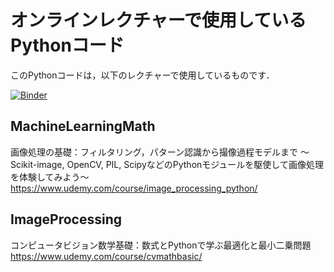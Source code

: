 # オンラインレクチャーで使用しているPythonコード

このPythonコードは，以下のレクチャーで使用しているものです．

[![Binder](https://mybinder.org/badge_logo.svg)](https://mybinder.org/v2/gh/tttamaki/lecture_code.git/master)

## MachineLearningMath

画像処理の基礎：フィルタリング，パターン認識から撮像過程モデルまで 〜Scikit-image, OpenCV, PIL, ScipyなどのPythonモジュールを駆使して画像処理を体験してみよう〜
https://www.udemy.com/course/image_processing_python/

## ImageProcessing

コンピュータビジョン数学基礎：数式とPythonで学ぶ最適化と最小二乗問題
https://www.udemy.com/course/cvmathbasic/


